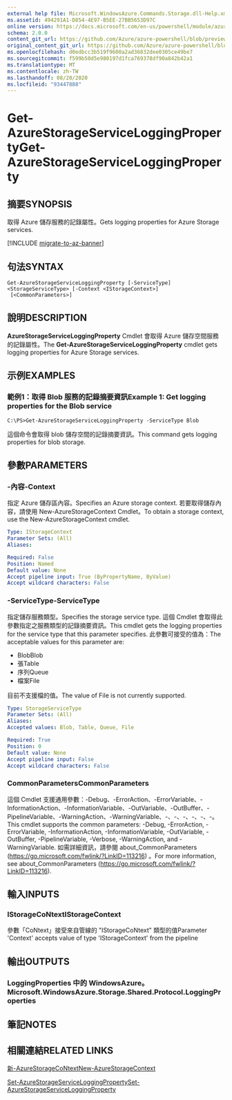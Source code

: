 ```yaml
---
external help file: Microsoft.WindowsAzure.Commands.Storage.dll-Help.xml
ms.assetid: 494291A1-D854-4E97-B5EE-27BB5653D97C
online version: https://docs.microsoft.com/en-us/powershell/module/azure.storage/get-azurestorageserviceloggingproperty
schema: 2.0.0
content_git_url: https://github.com/Azure/azure-powershell/blob/preview/src/Storage/Commands.Storage/help/Get-AzureStorageServiceLoggingProperty.md
original_content_git_url: https://github.com/Azure/azure-powershell/blob/preview/src/Storage/Commands.Storage/help/Get-AzureStorageServiceLoggingProperty.md
ms.openlocfilehash: d0edbcc3b519f9600a2ad36832dee0305ce49be7
ms.sourcegitcommit: f599b50d5e980197d1fca769378df90a842b42a1
ms.translationtype: MT
ms.contentlocale: zh-TW
ms.lasthandoff: 08/20/2020
ms.locfileid: "93447888"
---
```

# <span data-ttu-id="ce939-101">Get-AzureStorageServiceLoggingProperty</span><span class="sxs-lookup"><span data-stu-id="ce939-101">Get-AzureStorageServiceLoggingProperty</span></span>

## <span data-ttu-id="ce939-102">摘要</span><span class="sxs-lookup"><span data-stu-id="ce939-102">SYNOPSIS</span></span>
<span data-ttu-id="ce939-103">取得 Azure 儲存服務的記錄屬性。</span><span class="sxs-lookup"><span data-stu-id="ce939-103">Gets logging properties for Azure Storage services.</span></span>

[!INCLUDE [migrate-to-az-banner](../../includes/migrate-to-az-banner.md)]

## <span data-ttu-id="ce939-104">句法</span><span class="sxs-lookup"><span data-stu-id="ce939-104">SYNTAX</span></span>

```
Get-AzureStorageServiceLoggingProperty [-ServiceType] <StorageServiceType> [-Context <IStorageContext>]
 [<CommonParameters>]
```

## <span data-ttu-id="ce939-105">說明</span><span class="sxs-lookup"><span data-stu-id="ce939-105">DESCRIPTION</span></span>
<span data-ttu-id="ce939-106">**AzureStorageServiceLoggingProperty** Cmdlet 會取得 Azure 儲存空間服務的記錄屬性。</span><span class="sxs-lookup"><span data-stu-id="ce939-106">The **Get-AzureStorageServiceLoggingProperty** cmdlet gets logging properties for Azure Storage services.</span></span>

## <span data-ttu-id="ce939-107">示例</span><span class="sxs-lookup"><span data-stu-id="ce939-107">EXAMPLES</span></span>

### <span data-ttu-id="ce939-108">範例1：取得 Blob 服務的記錄摘要資訊</span><span class="sxs-lookup"><span data-stu-id="ce939-108">Example 1: Get logging properties for the Blob service</span></span>
```
C:\PS>Get-AzureStorageServiceLoggingProperty -ServiceType Blob
```

<span data-ttu-id="ce939-109">這個命令會取得 blob 儲存空間的記錄摘要資訊。</span><span class="sxs-lookup"><span data-stu-id="ce939-109">This command gets logging properties for blob storage.</span></span>

## <span data-ttu-id="ce939-110">參數</span><span class="sxs-lookup"><span data-stu-id="ce939-110">PARAMETERS</span></span>

### <span data-ttu-id="ce939-111">-內容</span><span class="sxs-lookup"><span data-stu-id="ce939-111">-Context</span></span>
<span data-ttu-id="ce939-112">指定 Azure 儲存區內容。</span><span class="sxs-lookup"><span data-stu-id="ce939-112">Specifies an Azure storage context.</span></span>
<span data-ttu-id="ce939-113">若要取得儲存內容，請使用 New-AzureStorageContext Cmdlet。</span><span class="sxs-lookup"><span data-stu-id="ce939-113">To obtain a storage context, use the New-AzureStorageContext cmdlet.</span></span>

```yaml
Type: IStorageContext
Parameter Sets: (All)
Aliases: 

Required: False
Position: Named
Default value: None
Accept pipeline input: True (ByPropertyName, ByValue)
Accept wildcard characters: False
```

### <span data-ttu-id="ce939-114">-ServiceType</span><span class="sxs-lookup"><span data-stu-id="ce939-114">-ServiceType</span></span>
<span data-ttu-id="ce939-115">指定儲存服務類型。</span><span class="sxs-lookup"><span data-stu-id="ce939-115">Specifies the storage service type.</span></span>
<span data-ttu-id="ce939-116">這個 Cmdlet 會取得此參數指定之服務類型的記錄摘要資訊。</span><span class="sxs-lookup"><span data-stu-id="ce939-116">This cmdlet gets the logging properties for the service type that this parameter specifies.</span></span>
<span data-ttu-id="ce939-117">此參數可接受的值為：</span><span class="sxs-lookup"><span data-stu-id="ce939-117">The acceptable values for this parameter are:</span></span>

- <span data-ttu-id="ce939-118">Blob</span><span class="sxs-lookup"><span data-stu-id="ce939-118">Blob</span></span> 
- <span data-ttu-id="ce939-119">張</span><span class="sxs-lookup"><span data-stu-id="ce939-119">Table</span></span>
- <span data-ttu-id="ce939-120">序列</span><span class="sxs-lookup"><span data-stu-id="ce939-120">Queue</span></span>
- <span data-ttu-id="ce939-121">檔案</span><span class="sxs-lookup"><span data-stu-id="ce939-121">File</span></span>

<span data-ttu-id="ce939-122">目前不支援檔的值。</span><span class="sxs-lookup"><span data-stu-id="ce939-122">The value of File is not currently supported.</span></span>

```yaml
Type: StorageServiceType
Parameter Sets: (All)
Aliases: 
Accepted values: Blob, Table, Queue, File

Required: True
Position: 0
Default value: None
Accept pipeline input: False
Accept wildcard characters: False
```

### <span data-ttu-id="ce939-123">CommonParameters</span><span class="sxs-lookup"><span data-stu-id="ce939-123">CommonParameters</span></span>
<span data-ttu-id="ce939-124">這個 Cmdlet 支援通用參數：-Debug、-ErrorAction、-ErrorVariable、-InformationAction、-InformationVariable、-OutVariable、-OutBuffer、-PipelineVariable、-WarningAction、-WarningVariable、-、-、-、-、-、-。</span><span class="sxs-lookup"><span data-stu-id="ce939-124">This cmdlet supports the common parameters: -Debug, -ErrorAction, -ErrorVariable, -InformationAction, -InformationVariable, -OutVariable, -OutBuffer, -PipelineVariable, -Verbose, -WarningAction, and -WarningVariable.</span></span> <span data-ttu-id="ce939-125">如需詳細資訊，請參閱 about_CommonParameters (https://go.microsoft.com/fwlink/?LinkID=113216) 。</span><span class="sxs-lookup"><span data-stu-id="ce939-125">For more information, see about_CommonParameters (https://go.microsoft.com/fwlink/?LinkID=113216).</span></span>

## <span data-ttu-id="ce939-126">輸入</span><span class="sxs-lookup"><span data-stu-id="ce939-126">INPUTS</span></span>

### <span data-ttu-id="ce939-127">IStorageCoNtext</span><span class="sxs-lookup"><span data-stu-id="ce939-127">IStorageContext</span></span>

<span data-ttu-id="ce939-128">參數「CoNtext」接受來自管線的 "IStorageCoNtext" 類型的值</span><span class="sxs-lookup"><span data-stu-id="ce939-128">Parameter 'Context' accepts value of type 'IStorageContext' from the pipeline</span></span>

## <span data-ttu-id="ce939-129">輸出</span><span class="sxs-lookup"><span data-stu-id="ce939-129">OUTPUTS</span></span>

### <span data-ttu-id="ce939-130">LoggingProperties 中的 WindowsAzure。</span><span class="sxs-lookup"><span data-stu-id="ce939-130">Microsoft.WindowsAzure.Storage.Shared.Protocol.LoggingProperties</span></span>

## <span data-ttu-id="ce939-131">筆記</span><span class="sxs-lookup"><span data-stu-id="ce939-131">NOTES</span></span>

## <span data-ttu-id="ce939-132">相關連結</span><span class="sxs-lookup"><span data-stu-id="ce939-132">RELATED LINKS</span></span>

[<span data-ttu-id="ce939-133">新-AzureStorageCoNtext</span><span class="sxs-lookup"><span data-stu-id="ce939-133">New-AzureStorageContext</span></span>](./New-AzureStorageContext.md)

[<span data-ttu-id="ce939-134">Set-AzureStorageServiceLoggingProperty</span><span class="sxs-lookup"><span data-stu-id="ce939-134">Set-AzureStorageServiceLoggingProperty</span></span>](./Set-AzureStorageServiceLoggingProperty.md)


